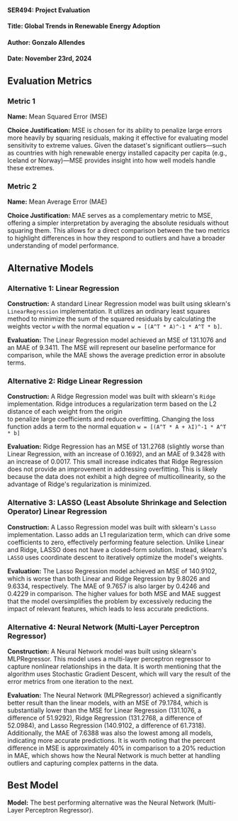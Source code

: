 #### SER494: Project Evaluation
#### Title: Global Trends in Renewable Energy Adoption
#### Author: Gonzalo Allendes
#### Date: November 23rd, 2024

## Evaluation Metrics
### Metric 1
**Name:** Mean Squared Error (MSE)

**Choice Justification:** MSE is chosen for its ability to penalize large errors more heavily by squaring residuals,
making it effective for evaluating model sensitivity to extreme values. Given the dataset's significant outliers—such 
as countries with high renewable energy installed capacity per capita (e.g., Iceland or Norway)—MSE provides insight
into how well models handle these extremes.

### Metric 2
**Name:** Mean Average Error (MAE)

**Choice Justification:** MAE serves as a complementary metric to MSE, offering a simpler interpretation by averaging
the absolute residuals without squaring them. This allows for a direct comparison between the two metrics to highlight
differences in how they respond to outliers and have a broader understanding of model performance.

## Alternative Models
### Alternative 1: Linear Regression
**Construction:** A standard Linear Regression model was built using sklearn's ```LinearRegression```
implementation. It utilizes an ordinary least squares method to minimize the sum of the squared
residuals by calculating the weights vector ```w``` with the normal equation ```w = [(A^T * A)^-1 * A^T * b]```.

**Evaluation:** The Linear Regression model achieved an MSE of 131.1076 and an MAE of 9.3411.
The MSE will represent our baseline performance for comparison, while the MAE shows the average 
prediction error in absolute terms.

### Alternative 2: Ridge Linear Regression
**Construction:** A Ridge Regression model was built with sklearn's ```Ridge```  implementation. 
Ridge introduces a regularization term based on the L2 distance of each weight from the origin  
to penalize large coefficients and reduce overfitting. Changing the loss function adds a term to
the normal equation ```w = [(A^T * A + λI)^-1 * A^T * b]```

**Evaluation:** Ridge Regression has an MSE of 131.2768 (slightly worse than Linear Regression, 
with an increase of 0.1692), and an MAE of 9.3428 with an increase of 0.0017. This small increase 
indicates that Ridge Regression does not provide an improvement in addressing overfitting. This is 
likely because the data does not exhibit a high degree of multicollinearity, so the advantage of 
Ridge's regularization is minimized.

### Alternative 3: LASSO (Least Absolute Shrinkage and Selection Operator) Linear Regression
**Construction:** A Lasso Regression model was built with sklearn's ```Lasso``` implementation.
Lasso adds an L1 regularization term, which can drive some coefficients to zero, effectively 
performing feature selection. Unlike Linear and Ridge, LASSO does not have a closed-form
solution. Instead, sklearn's ```LASSO``` uses coordinate descent to iteratively
optimize the model's weights.

**Evaluation:** The Lasso Regression model achieved an MSE of 140.9102, which is worse than both Linear and 
Ridge Regression by 9.8026 and 9.6334, respectively. The MAE of 9.7657 is also larger by
0.4246 and 0.4229 in comparison. The higher values for both MSE and MAE suggest that the model 
oversimplifies the problem by excessively reducing the impact of relevant features, which
leads to less accurate predictions. 

### Alternative 4: Neural Network (Multi-Layer Perceptron Regressor)
**Construction:** A Neural Network model was built using sklearn's MLPRegressor. This model
uses a multi-layer perceptron regressor to capture nonlinear relationships in the data. It is
worth mentioning that the algorithm uses Stochastic Gradient Descent, which will vary the
result of the error metrics from one iteration to the next.

**Evaluation:** The Neural Network (MLPRegressor) achieved a significantly better result 
than the linear models, with an MSE of 79.1784, which is substantially lower than the MSE 
for Linear Regression (131.1076, a difference of 51.9292), Ridge Regression (131.2768, a 
difference of 52.0984), and Lasso Regression (140.9102, a difference of 61.7318).
Additionally, the MAE of 7.6388 was also the lowest among all models, indicating more 
accurate predictions. It is worth noting that the percent difference in MSE is approximately
40% in comparison to a 20% reduction in MAE, which shows how the Neural Network is much 
better at handling outliers and capturing complex patterns in the data. 

## Best Model

**Model:** The best performing alternative was the Neural Network (Multi-Layer Perceptron 
Regressor).